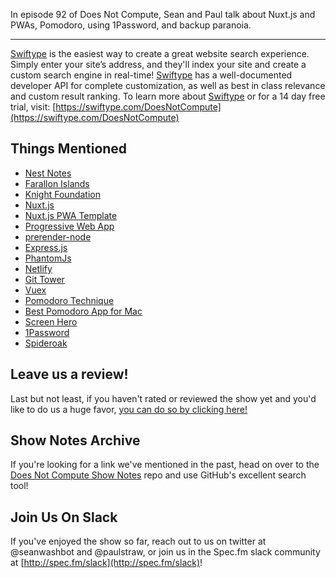 In episode 92 of Does Not Compute, Sean and Paul talk about Nuxt.js and PWAs, Pomodoro, using 1Password, and backup paranoia.

---

[Swiftype](https://swiftype.com/DoesNotCompute) is the easiest way to create a great website search experience. Simply enter your site’s address, and they'll index your site and create a custom search engine in real-time! [Swiftype](https://swiftype.com/DoesNotCompute) has a well-documented developer API for complete customization, as well as best in class relevance and custom result ranking. To learn more about [Swiftype](https://swiftype.com/DoesNotCompute) or for a 14 day free trial, visit: [https://swiftype.com/DoesNotCompute](https://swiftype.com/DoesNotCompute)

## Things Mentioned

* [Nest Notes](https://nestnotes.com)
* [Farallon Islands](https://en.wikipedia.org/wiki/Farallon_Islands)
* [Knight Foundation](https://knightfoundation.org)
* [Nuxt.js](https://nuxtjs.org/)
* [Nuxt.js PWA Template](https://github.com/nuxt-community/pwa-template)
* [Progressive Web App](https://en.wikipedia.org/wiki/Progressive_web_app)
* [prerender-node](https://github.com/prerender/prerender-node)
* [Express.js](https://expressjs.com/)
* [PhantomJs](http://phantomjs.org/)
* [Netlify](https://www.netlify.com/)
* [Git Tower](https://www.git-tower.com/)
* [Vuex](https://vuex.vuejs.org/)
* [Pomodoro Technique](https://en.wikipedia.org/wiki/Pomodoro_Technique)
* [Best Pomodoro App for Mac](http://thesweetsetup.com/apps/best-pomodoro-app-mac-ios/)
* [Screen Hero](https://screenhero.com)
* [1Password](https://1password.com/)
* [Spideroak](https://spideroak.com/)

## Leave us a review!

Last but not least, if you haven't rated or reviewed the show yet and you'd like to do us a huge favor, [you can do so by clicking here!](https://itunes.apple.com/us/podcast/does-not-compute/id1048731980?mt=2)

## Show Notes Archive

If you're looking for a link we've mentioned in the past, head on over to the [Does Not Compute Show Notes](https://github.com/seanwash/dnccast-show-notes) repo and use GitHub's excellent search tool!

## Join Us On Slack

If you've enjoyed the show so far, reach out to us on twitter at @seanwashbot and @paulstraw, or join us in the Spec.fm slack community at [http://spec.fm/slack](http://spec.fm/slack)!
